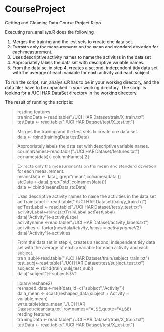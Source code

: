 CourseProject
=============

Getting and Cleaning Data Course Project Repo

Executing run_analisys.R does the following:

 
1. Merges the training and the test sets to create one data set.
2. Extracts only the measurements on the mean and standard deviation for each measurement. 
3. Uses descriptive activity names to name the activities in the data set
4. Appropriately labels the data set with descriptive variable names. 
5. From the data set in step 4, creates a second, independent tidy data set with the average of each variable for each activity and each subject.

To run the script, run_analysis.R has to be in your working directory, and the data files have to be unpacked in your working directory.  The script is looking for a /UCI HAR DataSet directory in the working directory,

The result of running the script is:

>reading features  
>trainingData <- read.table("./UCI HAR Dataset/train/X_train.txt")  
>testData <- read.table("./UCI HAR Dataset/test/X_test.txt")  
   
>Merges the training and the test sets to create one data set.  
>data <- rbind(trainingData,testData)  
   
>Appropriately labels the data set with descriptive variable names.  
>columnNames<-read.table("./UCI HAR Dataset/features.txt")  
>colnames(data)<-columnNames[,2]  
  
>Extracts only the measurements on the mean and standard deviation for each measurement.  
>meansData <- data[, grep("mean",colnames(data))]  
>stdData <-data[,grep("std",colnames(data))]  
>data <- cbind(meansData,stdData)  
  
>Uses descriptive activity names to name the activities in the data set  
>actTrainLabel <- read.table("./UCI HAR Dataset/train/y_train.txt")  
>actTestLabel <- read.table("./UCI HAR Dataset/test/y_test.txt")  
>activityLabel<-rbind(actTrainLabel,actTestLabel)  
>data["Activity"]<-activityLabel  
>activityname <-read.table("./UCI HAR Dataset/activity_labels.txt")  
>activities <- factor(newdata$Activity,labels=activityname$V2)  
>data["Activity"]<-activities  
   
>From the data set in step 4, creates a second, independent tidy data set with the average of each >variable for each activity and each subject.  
>train_subj<-read.table("./UCI HAR Dataset/train/subject_train.txt")  
>test_subj<-read.table("./UCI HAR Dataset/test/subject_test.txt")  
>subjects <- rbind(train_subj,test_subj)  
>data["subject"]<-subjects$V1  
  
>library(reshape2)  
>reshaped_data <-melt(data,id=c("subject","Activity"))  
>data_mean <- dcast(reshaped_data,subject + Activity ~ variable,mean)  
>write.table(data_mean,"./UCI HAR Dataset/cleandata.txt",row.names=FALSE,quote=FALSE)  
>reading features  
>trainingData <- read.table("./UCI HAR Dataset/train/X_train.txt")  
>testData <- read.table("./UCI HAR Dataset/test/X_test.txt")  
